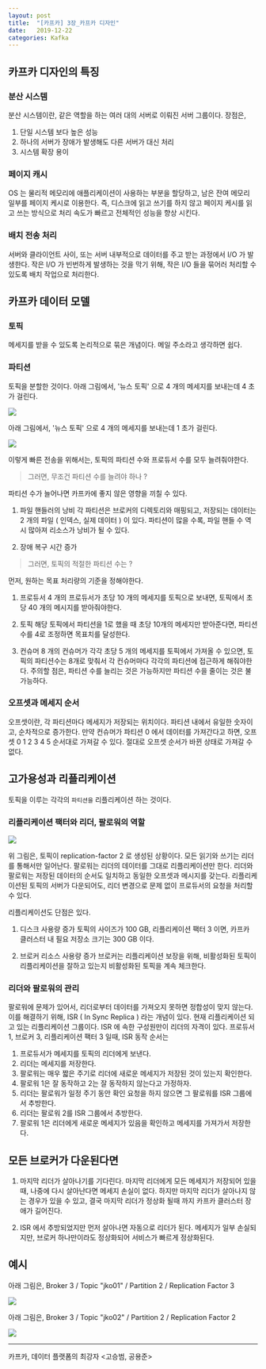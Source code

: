```yaml
---
layout: post
title:  "[카프카] 3장_카프카 디자인"
date:   2019-12-22
categories: Kafka
---
```


## 카프카 디자인의 특징

### 분산 시스템

분산 시스템이란, 같은 역할을 하는 여러 대의 서버로 이뤄진 서버 그룹이다.
장점은,

1. 단일 시스템 보다 높은 성능
2. 하나의 서버가 장애가 발생해도 다른 서버가 대신 처리
3. 시스템 확장 용이

### 페이지 캐시

OS 는 물리적 메모리에 애플리케이션이 사용하는 부분을 할당하고, 남은 잔여 메모리 일부를 페이지 케시로 이용한다. 
즉, 디스크에 읽고 쓰기를 하지 않고 페이지 케시를 읽고 쓰는 방식으로 처리 속도가 빠르고 전체적인 성능을 향상 시킨다.

### 배치 전송 처리

서버와 클라이언트 사이, 또는 서버 내부적으로 데이터를 주고 받는 과정에서 I/O 가 발생한다. 
작은 I/O 가 빈번하게 발생하는 것을 막기 위해, 작은 I/O 들을 묶어러 처리할 수 있도록 배치 작업으로 처리한다.

## 카프카 데이터 모델

### 토픽

메세지를 받을 수 있도록 논리적으로 묶은 개념이다. 메일 주소라고 생각하면 쉽다.

### 파티션

토픽을 분할한 것이다.
아래 그림에서, '뉴스 토픽' 으로 4 개의 메세지를 보내는데 4 초가 걸린다.

![](/image/kafka_topic.png)

아래 그림에서, '뉴스 토픽' 으로 4 개의 메세지를 보내는데 1 초가 걸린다.

![](/image/kafka_topic_with_partition.png)


이렇게 빠른 전송을 위해서는, 토픽의 파티션 수와 프로듀서 수를 모두 늘려줘야한다.

> 그러면, 무조건 파티션 수를 늘려야 하나 ?

파티션 수가 늘어나면 카프카에 좋지 않은 영향을 끼칠 수 있다.

1. 파일 핸들러의 낭비
   각 파티션은 브로커의 디렉토리와 매핑되고, 저장되는 데이터는 2 개의 파일 ( 인덱스, 실제 데이터 ) 이 있다.
   파티션이 많을 수록, 파일 핸들 수 역시 많아져 리소스가 낭비가 될 수 있다.

2. 장애 복구 시간 증가

> 그러면, 토픽의 적절한 파티션 수는 ?

먼저, 원하는 목표 처리량의 기준을 정해야한다. 

1. 프로듀서
   4 개의 프로듀서가 초당 10 개의 메세지를 토픽으로 보내면, 토픽에서 초당 40 개의 메시지를 받아줘야한다.

2. 토픽
   해당 토픽에서 파티션을 1로 했을 때 초당 10개의 메세지만 받아준다면, 파티션 수를 4로 조정하면 목표치를 달성한다.

3. 컨슈머
   8 개의 컨슈머가 각각 초당 5 개의 메세지를 토픽에서 가져올 수 있으면, 토픽의 파티션수는 8개로 맞춰서 각 컨슈머마다 각각의 파티션에 접근하게 해줘야한다.
주의할 점은, 파티션 수를 늘리는 것은 가능하지만 파티션 수을 줄이는 것은 불가능하다.

### 오프셋과 메세지 순서

오프셋이란, 각 파티션마다 메세지가 저장되는 위치이다. 
파티션 내에서 유일한 숫자이고, 순차적으로 증가한다.
만약 컨슈머가 파티션 0 에서 데이터를 가져간다고 하면, 오프셋 0 1 2 3 4 5 순서대로 가져갈 수 있다. 
절대로 오프셋 순서가 바뀐 상태로 가져갈 수 없다.

## 고가용성과 리플리케이션

토픽을 이루는 각각의 `파티션을` 리플리케이션 하는 것이다.

### 리플리케이션 팩터와 리더, 팔로워의 역할

![](/image/kafka_replication.png)

위 그림은, 토픽이 replication-factor 2 로 생성된 상황이다.
모든 읽기와 쓰기는 리더를 통해서만 일어난다. 팔로워는 리더의 데이터를 그대로 리플리케이션만 한다.
리더와 팔로워는 저장된 데이터의 순서도 일치하고 동일한 오프셋과 메시지를 갖는다.
리플리케이션된 토픽의 서버가 다운되어도, 리더 변경으로 문제 없이 프로듀서의 요청을 처리할 수 있다.

리플리케이션도 단점은 있다.

1. 디스크 사용량 증가
   토픽의 사이즈가 100 GB, 리플리케이션 팩터 3 이면, 카프카 클러스터 내 필요 저장소 크기는 300 GB 이다.

2. 브로커 리소스 사용량 증가
   브로커는 리플리케이션 보장을 위해, 비활성화된 토픽이 리플리케이션을 잘하고 있는지 비활성화된 토픽을 계속 체크한다. 

### 리더와 팔로워의 관리

팔로워에 문제가 있어서, 리더로부터 데이터를 가져오지 못하면 정합성이 맞지 않는다.
이를 해결하기 위해, ISR ( In Sync Replica ) 라는 개념이 있다. 현재 리플리케이션 되고 있는 리플리케이션 그룹이다.
ISR 에 속한 구성원만이 리더의 자격이 있다.
프로듀서 1, 브로커 3, 리플리케이션 팩터 3 일때, ISR 동작 순서는

1. 프로듀서가 메세지를 토픽의 리더에게 보낸다. 
2. 리더는 메세지를 저장한다.
3. 팔로워는 매우 짧은 주기로 리더에 새로운 메세지가 저장된 것이 있는지 확인한다.
4. 팔로워 1은 잘 동작하고 2는 잘 동작하지 않는다고 가정하자.
5. 리더는 팔로워가 일정 주기 동안 확인 요청을 하지 않으면 그 팔로워를 ISR 그룹에서 추방한다.
6. 리더는 팔로워 2를 ISR 그룹에서 추방한다.
7. 팔로워 1은 리더에게 새로운 메세지가 있음을 확인하고 메세지를 가져가서 저장한다.

## 모든 브로커가 다운된다면

1. 마지막 리더가 살아나기를 기다린다.
   마지막 리더에게 모든 메세지가 저장되어 있을 때, 나중에 다시 살아난다면 메세지 손실이 없다.
   하지만 마지막 리더가 살아나지 않는 경우가 있을 수 있고, 결국 마지막 리더가 정상화 될때 까지 카프카 클러스터 장애가 길어진다.

2. ISR 에서 추방되었지만 먼저 살아나면 자동으로 리더가 된다.
   메세지가 일부 손실되지만, 브로커 하나만이라도 정상화되어 서비스가 빠르게 정상화된다.

## 예시

아래 그림은,
Broker 3 / Topic "jko01" / Partition 2 / Replication Factor 3    

![](/image/kafka_example_01.png)

아래 그림은,
Broker 3 / Topic "jko02" / Partition 2 / Replication Factor 2

![](/image/kafka_example_02.png)

---

카프카, 데이터 플랫폼의 최강자 <고승범, 공용준>

